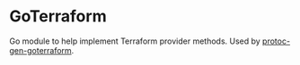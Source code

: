 # GoTerraform

Go module to help implement Terraform provider methods. Used by [protoc-gen-goterraform].

[protoc-gen-goterraform]: https://github.com/travix/protoc-gen-goterraform

